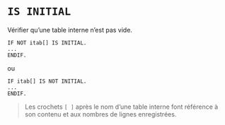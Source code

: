 # **`IS INITIAL`**

Vérifier qu’une table interne n’est pas vide.

```JS
IF NOT itab[] IS INITIAL.
...
ENDIF.
```

ou

```JS
IF itab[] IS NOT INITIAL.
...
ENDIF.
```

> Les crochets `[ ]` après le nom d’une table interne font référence à son contenu et aux nombres de lignes enregistrées.

